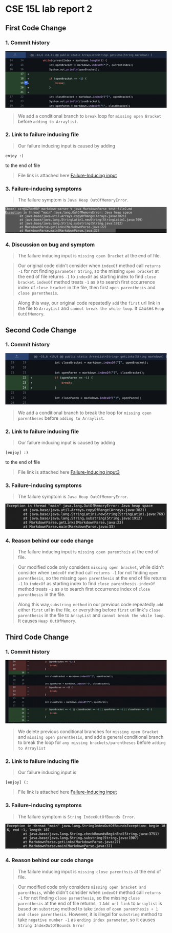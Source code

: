 # CSE 15L lab report 2

## __First Code Change__

### 1. Commit history
![First code change](Firstchange.png)
> We add a conditional branch to `break` loop for `missing open Bracket` before `adding to Arraylist`.

### 2. Link to failure inducing file
> Our failure inducing input is caused by adding 
```
enjoy :)
``` 
to the end of file

> File link is attached here
[Failure-Inducing input](test-file2.md)

### 3. Failure-inducing symptoms
> The failure symptom is `Java Heap OutOfMemoryError`.

![symptom1](input1.png)

### 4. Discussion on bug and symptom
> The failure inducing input is `missing open Bracket` at the end of file.

> Our original code didn't consider when `indexOf` method call `returns -1` for not finding `parameter String`, so the missing `open bracket` at the end of file returns `-1` to `indexOf` as starting index to find `close bracket`. `indexOf` method treats `-1` as `0` to search first occurrence index of `close bracket` in the file, then first `open parenthesis` and `close parenthesis`. 

>Along this way, our original code repeatedly `add` the `first` url link in the file to `ArrayList` and `cannot break the while loop`. It causes `Heap OutOfMemory`.


## __Second Code Change__

### 1. Commit history
![Second code change](Second-change.png)
> We add a conditional branch to break the loop for `missing open parentheses` before `adding to Arraylist`.

### 2. Link to failure inducing file
> Our failure inducing input is caused by adding 
```
[enjoy] :)
``` 
to the end of file

> File link is attached here
[Failure-Inducing input3](test-file3.md)

### 3. Failure-inducing symptoms
> The failure symptom is `Java Heap OutOfMemoryError`.

![symptom2](input2.png)

### 4. Reason behind our code change
> The failure inducing input is `missing open parenthsis` at the end of file.

> Our modified code only considers `missing open bracket`, while didn't consider when `indexOf` method call `returns -1` for not finding `open parenthesis`, so the missing `open parenthesis` at the end of file returns `-1` to `indexOf` as starting index to find `close parenthesis`. `indexOf` method treats `-1` as `0` to search first occurrence index of `close parenthesis` in the file. 

>Along this way,`substring method` in our previous code repeatedly `add` either `first` url in the file, or everything before `first` url link's `close parenthesis` in the file to `ArrayList` and `cannot break the while loop`. It causes `Heap OutOfMemory`.


## __Third Code Change__

### 1. Commit history
![First code change](Third-change.png)
> We delete previous conditional branches for `missing open Bracket` and `missing open parenthesis`, and add a general conditional branch to break the loop for `any missing brackets/parentheses` before `adding to Arraylist`

### 2. Link to failure inducing file
> Our failure inducing input is
```
[enjoy] (:
``` 
> File link is attached here
[Failure-Inducing input](test-file4.md)

### 3. Failure-inducing symptoms
> The failure symptom is `String IndexOutOfBounds Error`.

![symptom3](input3.png)


### 4. Reason behind our code change
> The failure inducing input is `missing close parenthsis` at the end of file.

> Our modified code only considers `missing open bracket and parenthsis`, while didn't consider when `indexOf` method call `returns -1` for not finding `close parenthesis`, so the missing `close parenthesis` at the end of file returns `-1`
> `Add url link` to `Arraylist` is based on `substring` method to take `index` of `open parenthesis + 1 and close parenthesis`. However, it is illegal for `substring` method to take `negative number -1` as `ending index parameter`, so it causes `String IndexOutOfBounds Error`

